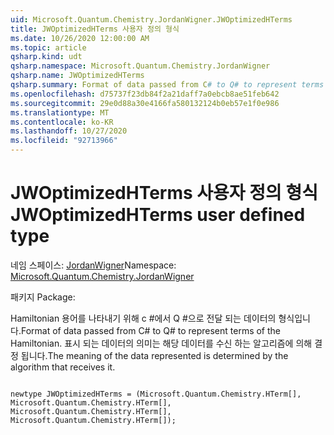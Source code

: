 ```yaml
---
uid: Microsoft.Quantum.Chemistry.JordanWigner.JWOptimizedHTerms
title: JWOptimizedHTerms 사용자 정의 형식
ms.date: 10/26/2020 12:00:00 AM
ms.topic: article
qsharp.kind: udt
qsharp.namespace: Microsoft.Quantum.Chemistry.JordanWigner
qsharp.name: JWOptimizedHTerms
qsharp.summary: Format of data passed from C# to Q# to represent terms of the Hamiltonian. The meaning of the data represented is determined by the algorithm that receives it.
ms.openlocfilehash: d75737f23db84f2a21daff7a0ebcb8ae51feb642
ms.sourcegitcommit: 29e0d88a30e4166fa580132124b0eb57e1f0e986
ms.translationtype: MT
ms.contentlocale: ko-KR
ms.lasthandoff: 10/27/2020
ms.locfileid: "92713966"
---
```

# <a name="jwoptimizedhterms-user-defined-type"></a><span data-ttu-id="6513f-102">JWOptimizedHTerms 사용자 정의 형식</span><span class="sxs-lookup"><span data-stu-id="6513f-102">JWOptimizedHTerms user defined type</span></span>

<span data-ttu-id="6513f-103">네임 스페이스: [JordanWigner](xref:Microsoft.Quantum.Chemistry.JordanWigner)</span><span class="sxs-lookup"><span data-stu-id="6513f-103">Namespace: [Microsoft.Quantum.Chemistry.JordanWigner](xref:Microsoft.Quantum.Chemistry.JordanWigner)</span></span>

<span data-ttu-id="6513f-104">패키지 [](https://nuget.org/packages/)</span><span class="sxs-lookup"><span data-stu-id="6513f-104">Package: [](https://nuget.org/packages/)</span></span>


<span data-ttu-id="6513f-105">Hamiltonian 용어를 나타내기 위해 c #에서 Q #으로 전달 되는 데이터의 형식입니다.</span><span class="sxs-lookup"><span data-stu-id="6513f-105">Format of data passed from C# to Q# to represent terms of the Hamiltonian.</span></span>
<span data-ttu-id="6513f-106">표시 되는 데이터의 의미는 해당 데이터를 수신 하는 알고리즘에 의해 결정 됩니다.</span><span class="sxs-lookup"><span data-stu-id="6513f-106">The meaning of the data represented is determined by the algorithm that receives it.</span></span>

```qsharp

newtype JWOptimizedHTerms = (Microsoft.Quantum.Chemistry.HTerm[], Microsoft.Quantum.Chemistry.HTerm[], Microsoft.Quantum.Chemistry.HTerm[], Microsoft.Quantum.Chemistry.HTerm[]);
```

